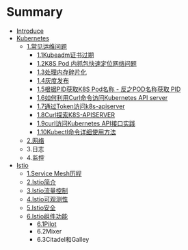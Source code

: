 # Summary

* [Introduce](README.md)
* [Kubernetes](Kubernetes.md)
  * [1.常见运维问题](Kubernetes/1chang-jian-wen-ti-zong-jie.md)
    * [1.1Kubeadm证书过期](Kubernetes/1chang-jian-wen-ti-zong-jie/11kubeadmzheng-shu-guo-qi.md)
    * [1.2K8S Pod 内抓包快速定位网络问题](Kubernetes/1chang-jian-wen-ti-zong-jie/12k8s-pod-nei-zhua-bao-kuai-su-ding-wei-wang-luo-wen-ti.md)
    * [1.3处理内存碎片化](Kubernetes/1chang-jian-wen-ti-zong-jie/13chu-li-nei-cun-sui-pian-hua.md)
    * [1.4灰度发布](Kubernetes/1chang-jian-wen-ti-zong-jie/14hui-du-fa-bu.md)
    * [1.5根据PID获取K8S Pod名称 - 反之POD名称获取 PID](Kubernetes/1chang-jian-wen-ti-zong-jie/15gen-ju-pid-huo-qu-k8s-pod-ming-cheng-fan-zhi-pod-ming-cheng-huo-qu-pid.md)
    * [1.6如何利用Curl命令访问Kubernetes API server](Kubernetes/1chang-jian-wen-ti-zong-jie/16ru-he-li-yong-curl-ming-ling-fang-wen-kubernetes-api-server.md)
    * [1.7通过Token访问k8s-apiserver](Kubernetes/1chang-jian-wen-ti-zong-jie/17tong-guo-token-fang-wen-k8s-apiserver.md)
    * [1.8Curl探索K8S-APISERVER](Kubernetes/1chang-jian-wen-ti-zong-jie/18curltan-suo-k8s-apiserver.md)
    * [1.9curl访问Kubernetes  API接口实践](Kubernetes/1chang-jian-wen-ti-zong-jie/19curlfang-wenkubernetes-api-jie-kou-shi-jian.md)
    * [1.10Kubectl命令详细使用方法](Kubernetes/1chang-jian-wen-ti-zong-jie/110kubectlming-ling-xiang-xi-shi-yong-fang-fa.md)
  * [2.网络](Kubernetes/2wang-luo.md)
  * 3.日志
  * 4.监控
* [Istio](istio.md)
  * [1.Service Mesh历程](istio/1service-meshli-cheng.md)
  * [2.Istio简介](istio/2istiojian-jie.md)
  * [3.Istio流量控制](istio/3istioliu-liang-kong-zhi.md)
  * [4.Istio可观测性](istio/4istioke-guan-ce-xing.md)
  * [5.Istio安全](istio/5istioan-quan.md)
  * [6.Istio组件功能](istio/6istiozu-jian-gong-neng.md)
    * [6.1Pilot](istio/6istiozu-jian-gong-neng/61pilot.md)
    * 6.2Mixer
    * 6.3Citadel和Galley

